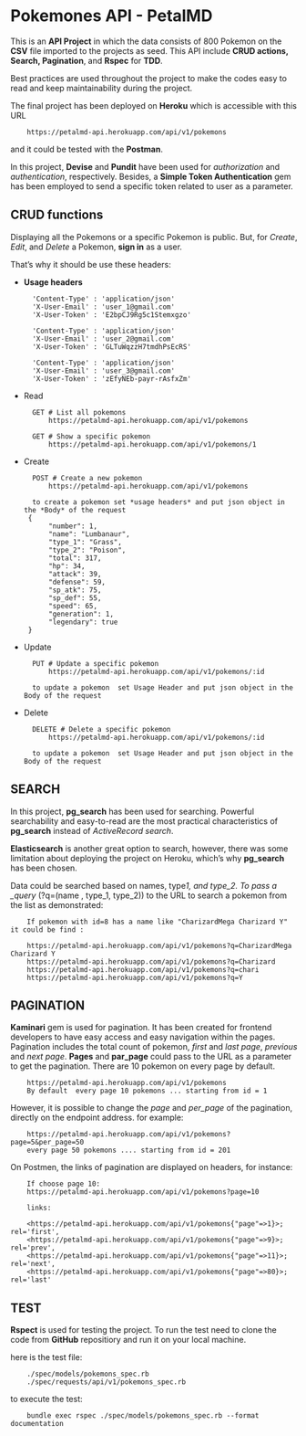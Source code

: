 # Pokemones API - PetalMD

This is an **API Project** in which the data consists of 800 Pokemon on the **CSV** file
imported to the projects as seed. This API include **CRUD actions, Search, Pagination**,
and **Rspec** for **TDD**.

Best practices are used throughout the project to make the codes
easy to read and keep maintainability during the project.

The final project has been deployed on **Heroku** which is accessible with this URL

        https://petalmd-api.herokuapp.com/api/v1/pokemons

and it could be tested with the **Postman**.

In this project, **Devise** and **Pundit** have been used for _authorization_ and _authentication_,
respectively. Besides, a **Simple Token Authentication** gem has been employed to send a
specific token related to user as a parameter.

## CRUD functions

Displaying all the Pokemons or a specific Pokemon is public. But, for _Create_, _Edit_,
and _Delete_ a Pokemon, **sign in** as a user.

That’s why it should be use these headers:

- **Usage headers**

        'Content-Type' : 'application/json'
        'X-User-Email' : 'user_1@gmail.com'
        'X-User-Token' : 'E2bpCJ9Rg5c1Stemxgzo'

        'Content-Type' : 'application/json'
        'X-User-Email' : 'user_2@gmail.com'
        'X-User-Token' : 'GLTuWqzzH7tmdhPsEcRS'

        'Content-Type' : 'application/json'
        'X-User-Email' : 'user_3@gmail.com'
        'X-User-Token' : 'zEfyNEb-payr-rAsfxZm'

- Read

        GET # List all pokemons
            https://petalmd-api.herokuapp.com/api/v1/pokemons

        GET # Show a specific pokemon
            https://petalmd-api.herokuapp.com/api/v1/pokemons/1

- Create

        POST # Create a new pokemon
            https://petalmd-api.herokuapp.com/api/v1/pokemons

        to create a pokemon set *usage headers* and put json object in the *Body* of the request
       {
            "number": 1,
            "name": "Lumbanaur",
            "type_1": "Grass",
            "type_2": "Poison",
            "total": 317,
            "hp": 34,
            "attack": 39,
            "defense": 59,
            "sp_atk": 75,
            "sp_def": 55,
            "speed": 65,
            "generation": 1,
            "legendary": true
       }

- Update

        PUT # Update a specific pokemon
            https://petalmd-api.herokuapp.com/api/v1/pokemons/:id

        to update a pokemon  set Usage Header and put json object in the Body of the request

- Delete

        DELETE # Delete a specific pokemon
            https://petalmd-api.herokuapp.com/api/v1/pokemons/:id

        to update a pokemon  set Usage Header and put json object in the Body of the request

## SEARCH

In this project, **pg_search** has been used for searching. Powerful searchability and easy-to-read are
the most practical characteristics of **pg_search** instead of _ActiveRecord search_.

**Elasticsearch** is another great option to search, however, there was some limitation about deploying
the project on Heroku, which’s why **pg_search** has been chosen.

Data could be searched based on names, type*1, and type_2.
To pass a \_query* (?q=(name , type_1, type_2)) to the URL to search a pokemon from the list as demonstrated:

        If pokemon with id=8 has a name like "CharizardMega Charizard Y" it could be find :

        https://petalmd-api.herokuapp.com/api/v1/pokemons?q=CharizardMega Charizard Y
        https://petalmd-api.herokuapp.com/api/v1/pokemons?q=Charizard
        https://petalmd-api.herokuapp.com/api/v1/pokemons?q=chari
        https://petalmd-api.herokuapp.com/api/v1/pokemons?q=Y

## PAGINATION

**Kaminari** gem is used for pagination. It has been created for frontend developers to have
easy access and easy navigation within the pages. Pagination includes the total count of
pokemon, _first_ and _last page_, _previous_ and _next page_.
**Pages** and **par_page** could pass to the URL as a parameter to get the pagination.
There are 10 pokemon on every page by default.

        https://petalmd-api.herokuapp.com/api/v1/pokemons
        By default  every page 10 pokemons ... starting from id = 1

However, it is possible to change the _page_ and _per_page_ of the pagination,
directly on the endpoint address. for example:

        https://petalmd-api.herokuapp.com/api/v1/pokemons?page=5&per_page=50
        every page 50 pokemons .... starting from id = 201

On Postmen, the links of pagination are displayed on headers, for instance:

        If choose page 10:
        https://petalmd-api.herokuapp.com/api/v1/pokemons?page=10

        links:

        <https://petalmd-api.herokuapp.com/api/v1/pokemons{"page"=>1}>; rel='first',
        <https://petalmd-api.herokuapp.com/api/v1/pokemons{"page"=>9}>; rel='prev',
        <https://petalmd-api.herokuapp.com/api/v1/pokemons{"page"=>11}>; rel='next',
        <https://petalmd-api.herokuapp.com/api/v1/pokemons{"page"=>80}>; rel='last'

## TEST

**Rspect** is used for testing the project. To run the test need to clone the code
from **GitHub** repositiory and run it on your local machine.

here is the test file:

        ./spec/models/pokemons_spec.rb
        ./spec/requests/api/v1/pokemons_spec.rb

to execute the test:

        bundle exec rspec ./spec/models/pokemons_spec.rb --format documentation
